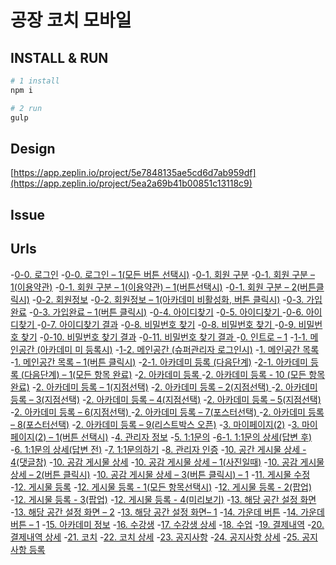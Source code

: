 # 공장 코치 모바일

## INSTALL & RUN
```bash
# 1 install
npm i

# 2 run
gulp
```

## Design
[https://app.zeplin.io/project/5e7848135ae5cd6d7ab959df](https://app.zeplin.io/project/5ea2a69b41b00851c13118c9)

## Issue

## Urls
-[0-0. 로그인]()
-[0-0. 로그인 – 1(모든 버튼 선택시)]()
-[0-1. 회원 구분]()
-[0-1. 회원 구분 – 1(이용약관)]()
-[0-1. 회원 구분 – 1(이용약관) – 1(버튼선택시)]()
-[0-1. 회원 구분 – 2(버튼클릭시)]()
-[0-2. 회원정보]()
-[0-2. 회원정보 – 1(아카데미 비활성화, 버튼 클릭시)]()
-[0-3. 가입완료]()
-[0-3. 가입완료 – 1(버튼 클릭시)]()
-[0-4. 아이디찾기]()
-[0-5. 아이디찾기 ]()
-[0-6. 아이디찾기 ]()
-[0-7. 아이디찾기 결과]()
-[0-8. 비밀번호 찾기]()
-[0-8. 비밀번호 찾기 ]()
-[0-9. 비밀번호 찾기]()
-[0-10. 비밀번호 찾기 결과]()
-[0-11. 비밀번호 찾기 결과 ]()
-[0. 인트로 – 1]()
-[1-1. 메인공간 (아카데미 미 등록시)]()
-[1-2. 메인공간 (슈퍼관리자 로그인시)]()
-[1. 메인공간 목록]()
-[1. 메인공간 목록 – 1(버튼 클릭시)]()
-[2-1. 아카데미 등록 (다음단계)]()
-[2-1. 아카데미 등록 (다음단계) – 1(모든 항목 완료)]()
-[2. 아카데미 등록 ]()
-[2. 아카데미 등록 - 10 (모든 항목 완료)]()
-[2. 아카데미 등록 – 1(지점선택)]()
-[2. 아카데미 등록 – 2(지점선택) ]()
-[2. 아카데미 등록 – 3(지점선택)]()
-[2. 아카데미 등록 – 4(지점선택)]()
-[2. 아카데미 등록 – 5(지점선택)]()
-[2. 아카데미 등록 – 6(지점선택) ]()
-[2. 아카데미 등록 – 7(포스터선택) ]()
-[2. 아카데미 등록 – 8(포스터선택)]()
-[2. 아카데미 등록 – 9(리스트박스 오픈)]()
-[3. 마이페이지(2)]()
-[3. 마이페이지(2) – 1(버튼 선택시)]()
-[4. 관리자 정보]()
-[5. 1:1문의]()
-[6-1. 1:1문의 상세(답변 후)]()
-[6. 1:1문의 상세(답변 전)]()
-[7. 1:1문의하기]()
-[8. 관리자 인증]()
-[10. 공간 게시물 상세 - 4(댓글창)]()
-[10. 공감 게시물 상세]()
-[10. 공감 게시물 상세 – 1(사진일때)]()
-[10. 공감 게시물 상세 – 2(버튼 클릭시)]()
-[10. 공감 게시물 상세 – 3(버튼 클릭시) – 1]()
-[11. 게시물 수정]()
-[12. 게시물 등록]()
-[12. 게시물 등록 - 1(모든 항목선택시)]()
-[12. 게시물 등록 - 2(팝업)]()
-[12. 게시물 등록 - 3(팝업)]()
-[12. 게시물 등록 - 4(미리보기)]()
-[13. 해당 공간 설정 화면]()
-[13. 해당 공간 설정 화면 – 2]()
-[13. 해당 공간 설정 화면– 1]()
-[14. 가운데 버튼]()
-[14. 가운데 버튼 – 1]()
-[15. 아카데미 정보]()
-[16. 수강생]()
-[17. 수강생 상세]()
-[18. 수업]()
-[19. 결제내역]()
-[20. 결제내역 상세]()
-[21. 코치]()
-[22. 코치 상세]()
-[23. 공지사항]()
-[24. 공지사항 상세]()
-[25. 공지사항 등록]()
